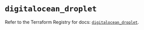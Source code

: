 # `digitalocean_droplet`

Refer to the Terraform Registry for docs: [`digitalocean_droplet`](https://registry.terraform.io/providers/digitalocean/digitalocean/2.46.0/docs/resources/droplet).

